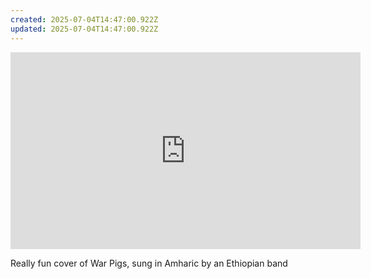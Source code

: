 ```yaml
---
created: 2025-07-04T14:47:00.922Z
updated: 2025-07-04T14:47:00.922Z
---
```

<iframe width="560" height="315" src="https://www.youtube.com/embed/8kVYdLjoyPE?si=2gnZ5RRxVrvlZYQP" title="YouTube video player" frameborder="0" allow="accelerometer; autoplay; clipboard-write; encrypted-media; gyroscope; picture-in-picture; web-share" referrerpolicy="strict-origin-when-cross-origin" allowfullscreen></iframe>

Really fun cover of War Pigs, sung in Amharic by an Ethiopian band